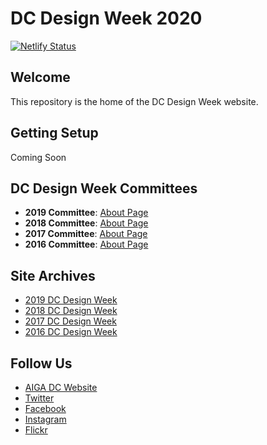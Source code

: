 # DC Design Week 2020

[![Netlify Status](https://api.netlify.com/api/v1/badges/14b479f3-ec6a-4d0b-b94e-6fefe33785e3/deploy-status)](https://app.netlify.com/sites/dcdesignweek/deploys)

## Welcome

This repository is the home of the DC Design Week website.

## Getting Setup

Coming Soon

## DC Design Week Committees

-   **2019 Committee**: [About Page](https://2019.dcdesignweek.org/about)
-   **2018 Committee**: [About Page](https://2018.dcdesignweek.org/about/index.html)
-   **2017 Committee**: [About Page](https://2017.dcdesignweek.org/about/)
-   **2016 Committee**: [About Page](https://2016.dcdesignweek.org/about/index.html)

## Site Archives

-   [2019 DC Design Week](https://2019.dcdesignweek.org)
-   [2018 DC Design Week](https://2018.dcdesignweek.org)
-   [2017 DC Design Week](https://2017.dcdesignweek.org)
-   [2016 DC Design Week](https://2016.dcdesignweek.org)

## Follow Us

-   [AIGA DC Website](https://dc.aiga.org/)
-   [Twitter](https://twitter.com/aigadc)
-   [Facebook](https://www.facebook.com/aigaDC)
-   [Instagram](https://www.instagram.com/aigadc/)
-   [Flickr](https://www.flickr.com/photos/77867183@N00)
